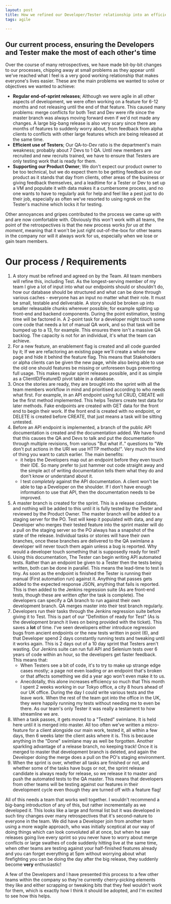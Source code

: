 ```yaml
---
layout: post
title: How we refined our Developer/Tester relationship into an efficient process
tags: agile

---
```


## Our current process, ensuring the Developers and Tester make the most of each other's time

Over the course of many retrospectives, we have made bit-by-bit changes to our processes, chipping away at small problems as they appear until we've reached what I feel is a very good working relationship that makes everyone's lives easier. These are the main problems we wanted to solve or objectives we wanted to achieve:

  - **Regular end-of-sprint releases**; Although we were agile in all other aspects of development, we were often working on a feature for 6-12 months and not releasing until the end of that feature. This caused many problems: merge conflicts for both Test and Dev were rife since the master branch was always moving forward even if we'd not made any changes. A large big-bang release is also very scary since there are months of features to suddenly worry about, from feedback from alpha clients to conflicts with other large features which are being released at the same time. 
  - **Efficient use of Testers**; Our QA-to-Dev ratio is the department's main weakness; probably about 7 Devs to 1 QA. Until new members are recruited and new recruits trained, we have to ensure that Testers are only testing work that is ready for them.
  - **Supporting our Product Owner**; We don't expect our product owner to be too technical, but we do expect them to be getting feedback on our product as it stands that day from clients, other areas of the business or giving feedback themselves, and a leadtime for a Tester or Dev to set up a VM and populate it with data makes it a cumbersome process, and no one wants to have to regularly ask for help and feel like a pest just to do their job, especially as often we've resorted to using ngrok on the Tester's machine which locks it for testing.

Other annoyances and gripes contributed to the process we came up with and are now comfortable with. Obviously this won't work with all teams, the point of the retrospectives is that the new process works _for us at the moment_, meaning that it won't be just right out-of-the-box for other teams in the company nor will it always work for us, especially when we lose or gain team members.

# Our process / Requirements

1. A story must be refined and agreed on by the Team. All team members will refine this, including Test. As the longest-serving member of my team I give a lot of input into what our endpoints should or shouldn't do, how our database should be structured and what can be done through various caches - everyone has an input no matter what their role. It must be small, testable and deliverable. A story should be broken up into smaller releasable chunks wherever possible; for example splitting up front-end and backend components. During the point estimation, testing time will be factored in. A 2-point task for a developer might touch some core code that needs a lot of manual QA work, and so that task will be bumped up to a 13, for example. This ensures there isn't a massive QA backlog. The capacity is not for an individual, it's what the team can achieve.
2. For a new feature, an enablement flag is created and all code guarded by it; If we are refactoring an existing page we'll create a whole new page and hide it behind the feature flag. This means that Stakeholders or alpha clients can be given the new page, while also being able to use the old one should features be missing or unforeseen bugs preventing full usage. This makes regular sprint releases possible, and it as simple as a ClientID/FeatureID pivot table in a database.
3. Once the stories are ready, they are brought into the sprint with all the team members workflow in mind and prioritised according to who needs what first. For example, in an API endpoint using full CRUD, CREATE will be the first method implemented. This helps Testers create test data for later methods. Fake endpoints are created with GET data for the front end to begin their work. If the front end is created with no endpoint, or DELETE is created before CREATE, that just means a task will be sitting untested.
4. Before an API endpoint is implemented, a branch of the public API documentation is created and the documentation added. We have found that this causes the QA and Devs to talk and put the documentation through multiple revisions, from various "But what if.." questions to "We don't put actions in the URI we use HTTP methods!". Very much the kind of thing you want to catch earlier. The main benefits:
   * it helps the Developers map out an endpoint before they even touch their IDE. So many prefer to just hammer out code straight away and the simple act of writing documentation tells them what they do and don't know or understand about it.
   * I test _completely_ against the API documentation. A client won't be able to tap a Developer on the shoulder. If I don't have enough information to use that API, then the documentation needs to be improved. 
5. A master branch is created for the sprint. This is a release candidate, and nothing will be added to this until it is fully tested by the Tester and reviewed by the Product Owner. The master branch will be added to a staging server for the PO. Test will keep it populated with data, and any Developer who merges their tested feature into the sprint master will do a pull on the staging server so the PO always has a snapshot of the state of the release. Individual tasks or stories will have their own branches, once these branches are delivered to the QA swimlane a developer will never touch them again unless a bug is reported. Why would a developer touch something that is supposedly ready for test?
6. Using this documentation, The Tester can begin writing API automated tests. Rather than an endpoint be given to a Tester then the tests being written, both can be done in parallel. This means the lead-time to test is tiny. As soon as the endpoint is finished the Tester is running their manual (First automation run) against it. Anything that passes gets added to the expected response JSON, anything that fails is reported. This is then added to the Jenkins regression suite (As are front-end tests, though these are written _after_ the task is complete). The developers can specify a QA branch to run against their own development branch. QA merges master into their test branch regularly.
7. Developers run their tasks through the Jenkins regression suite before giving it to Test. This is part of our "Definition of ready for Test" (As is the development branch it lives on being provided with the ticket). This saves a **lot** of time. I've seen developers either introduce regression bugs from ancient endpoints or the new tests written in point (6), and that Developer spend 2 days constantly running tests and tweaking until it works again. This is 2 days out of a 10 day sprint that Testers aren't wasting. Our Jenkins suite can run full API and Selenium tests over 6 years of code within an hour, so the developers get faster feedback. This means that:
   * When Testers see a bit of code, it's to try to make up strange edge cases mostly; a page not even loading or an endpoint that's broken or that affects something we did a year ago won't even make it to us.
   * Anecdotally, this alone increases efficiency so much that This month I spent 2 weeks working in our Tokyo office, a city 8 hours ahead of our UK office. During the day I could write various tests and the leave work. When the rest of the team got into the office in the UK, they were happily running my tests without needing me to even be there. As our team's only Tester it was really a testament to how streamline we are.
8. When a task passes, it gets moved to a "Tested" swimlane. It is held here until it is merged into master. All too often we've written a micro-feature for a client alongside our main work, tested it, all within a few days, then 6 weeks later the client asks where it is. This is because anything in the "Done" swimlane may as well be forgotten. Another sparkling advantage of a release branch, no keeping track! Once it is merged to master that development branch is deleted, and again the Developer doing the merge does a pull on the PO's staging environment.
9. When the sprint is over, whether all tasks are finished or not, and whether some of the tasks have bugs or not, the sprint release candidate is always ready for release, so we release it to master and push the automated tests to the QA master. This means that developers from other teams will be testing against our features in their development cycle even though they are turned off with a feature flag!


All of this needs a team that works well together. I wouldn't recommend a big-bang introduction of any of this, but rather incrementally as we developed it. This looks like a large and formal list but it was developed in such tiny changes over many retrospectives that it's second-nature to everyone in the team. We did have a Developer join from another team using a more wagile approach, who was initially sceptical at our way of doing things which can look convoluted all at once, but when he saw releases going live every sprint so you never have to worry about merge conflicts or large swathes of code suddenly hitting live at the same time, when other teams are testing against your half-finished features already and you can forget everything at 5pm without worrying about what firefighting you can be doing the day after the big release, they suddenly become **very** enthusiastic!

A few of the Developers and I have presented this process to a few other teams within the company so they're currently cherry-picking elements they like and either scrapping or tweaking bits that they feel wouldn't work for them, which is exactly how I think it should be adopted, and I'm excited to see how this helps.


